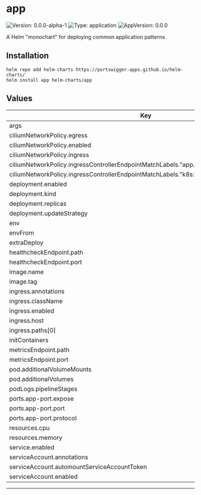 # app

![Version: 0.0.0-alpha-1](https://img.shields.io/badge/Version-0.0.0--alpha--1-informational?style=flat-square) ![Type: application](https://img.shields.io/badge/Type-application-informational?style=flat-square) ![AppVersion: 0.0.0](https://img.shields.io/badge/AppVersion-0.0.0-informational?style=flat-square)

A Helm "monochart" for deploying common application patterns

## Installation
```
helm repo add helm-charts https://portswigger-apps.github.io/helm-charts/
helm install app helm-charts/app
```

## Values

| Key | Type | Default | Description |
|-----|------|---------|-------------|
| args | list | `[]` |  |
| ciliumNetworkPolicy.egress | list | `[]` |  |
| ciliumNetworkPolicy.enabled | bool | `false` |  |
| ciliumNetworkPolicy.ingress | list | `[]` |  |
| ciliumNetworkPolicy.ingressControllerEndpointMatchLabels."app.kubernetes.io/name" | string | `"nginx"` |  |
| ciliumNetworkPolicy.ingressControllerEndpointMatchLabels."k8s:io.kubernetes.pod.namespace" | string | `"ingress"` |  |
| deployment.enabled | bool | `true` |  |
| deployment.kind | string | `"Deployment"` |  |
| deployment.replicas | int | `1` |  |
| deployment.updateStrategy | string | `nil` |  |
| env | list | `[]` |  |
| envFrom | list | `[]` |  |
| extraDeploy | list | `[]` |  |
| healthcheckEndpoint.path | string | `"/health"` |  |
| healthcheckEndpoint.port | string | `"app-port"` |  |
| image.name | string | `"public.ecr.aws/nginx/nginx"` |  |
| image.tag | string | `"alpine"` |  |
| ingress.annotations | object | `{}` |  |
| ingress.className | string | `""` |  |
| ingress.enabled | bool | `false` |  |
| ingress.host | string | `""` |  |
| ingress.paths[0] | string | `"/"` |  |
| initContainers | list | `[]` |  |
| metricsEndpoint.path | string | `"/metrics"` |  |
| metricsEndpoint.port | string | `"app-port"` |  |
| pod.additionalVolumeMounts | list | `[]` |  |
| pod.additionalVolumes | list | `[]` |  |
| podLogs.pipelineStages | list | `[]` |  |
| ports.app-port.expose | bool | `true` |  |
| ports.app-port.port | int | `8080` |  |
| ports.app-port.protocol | string | `"TCP"` |  |
| resources.cpu | string | `"100m"` |  |
| resources.memory | string | `"64Mi"` |  |
| service.enabled | bool | `true` |  |
| serviceAccount.annotations | object | `{}` |  |
| serviceAccount.automountServiceAccountToken | bool | `false` |  |
| serviceAccount.enabled | bool | `true` |  |

---
